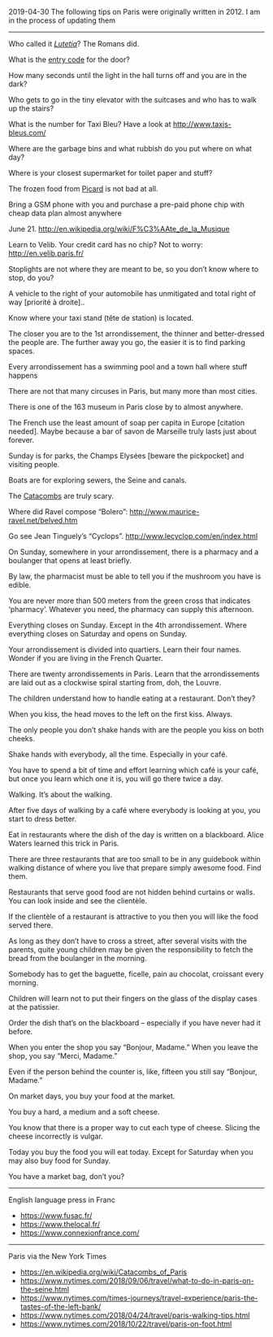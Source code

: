 
2019-04-30 The following tips on Paris were originally written in 2012. I am in the process of updating them

***

Who called it [_Lutetia_]( https://en.wikipedia.org/wiki/Lutetia )? The Romans did.

What is the [entry code]( https://www.parislogue.com/travel-tips/30-paris-tips-6/ ) for the door?

How many seconds until the light in the hall turns off and you are in the dark?

Who gets to go in the tiny elevator with the suitcases and who has to walk up the stairs?

What is the number for Taxi Bleu? Have a look at http://www.taxis-bleus.com/

Where are the garbage bins and what rubbish do you put where on what day?

Where is your closest supermarket for toilet paper and stuff?

The frozen food from [Picard]( https://en.wikipedia.org/wiki/Picard_Surgel%C3%A9s) is not bad at all.

Bring a GSM phone with you and purchase a pre-paid phone chip with cheap data plan almost anywhere

June 21. http://en.wikipedia.org/wiki/F%C3%AAte_de_la_Musique

Learn to Velib. Your credit card has no chip? Not to worry: http://en.velib.paris.fr/

Stoplights are not where they are meant to be, so you don’t know where to stop, do you?

A vehicle to the right of your automobile has unmitigated and total right of way [priorité à droite]..

Know where your taxi stand (tête de station) is located.

The closer you are to the 1st arrondissement, the thinner and better-dressed the people are. The further away you go, the easier it is to find parking spaces.

Every arrondissement has a swimming pool and a town hall where stuff happens

There are not that many circuses in Paris, but many more than most cities.

There is one of the 163 museum in Paris close by to almost anywhere.

The French use the least amount of soap per capita in Europe [citation needed]. Maybe because a bar of savon de Marseille truly lasts just about forever.

Sunday is for parks, the Champs Elysées [beware the pickpocket] and visiting people.

Boats are for exploring sewers, the Seine and canals.

The [Catacombs]( https://en.wikipedia.org/wiki/Catacombs_of_Paris ) are truly scary.

Where did Ravel compose “Bolero”: http://www.maurice-ravel.net/belved.htm

Go see Jean Tinguely’s “Cyclops”. http://www.lecyclop.com/en/index.html

On Sunday, somewhere in your arrondissement, there is a pharmacy and a boulanger that opens at least briefly.

By law, the pharmacist must be able to tell you if the mushroom you have is edible.

You are never more than 500 meters from the green cross that indicates ‘pharmacy’. Whatever you need, the pharmacy can supply this afternoon.

Everything closes on Sunday. Except in the 4th arrondissement. Where everything closes on Saturday and opens on Sunday.

Your arrondissement is divided into quartiers. Learn their four names. Wonder if you are living in the French Quarter.

There are twenty arrondissements in Paris. Learn that the arrondissements are laid out as a clockwise spiral starting from, doh, the Louvre.

The children understand how to handle eating at a restaurant. Don’t they?

When you kiss, the head moves to the left on the first kiss. Always.

The only people you don’t shake hands with are the people you kiss on both cheeks.

Shake hands with everybody, all the time. Especially in your café.

You have to spend a bit of time and effort learning which café is your café, but once you learn which one it is, you will go there twice a day.

Walking. It’s about the walking.

After five days of walking by a café where everybody is looking at you, you start to dress better.

Eat in restaurants where the dish of the day is written on a blackboard. Alice Waters learned this trick in Paris.

There are three restaurants that are too small to be in any guidebook within walking distance of where you live that prepare simply awesome food. Find them.

Restaurants that serve good food are not hidden behind curtains or walls. You can look inside and see the clientèle.

If the clientèle of a restaurant is attractive to you then you will like the food served there.

As long as they don’t have to cross a street, after several visits with the parents, quite young children may be given the responsibility to fetch the bread from the boulanger in the morning.

Somebody has to get the baguette, ficelle, pain au chocolat, croissant every morning.

Children will learn not to put their fingers on the glass of the display cases at the patissier.

Order the dish that’s on the blackboard – especially if you have never had it before.

When you enter the shop you say “Bonjour, Madame.” When you leave the shop, you say “Merci, Madame.”

Even if the person behind the counter is, like, fifteen you still say “Bonjour, Madame.”

On market days, you buy your food at the market.

You buy a hard, a medium and a soft cheese.

You know that there is a proper way to cut each type of cheese. Slicing the cheese incorrectly is vulgar.

Today you buy the food you will eat today. Except for Saturday when you may also buy food for Sunday.

You have a market bag, don’t you?


***

English language press in Franc

* https://www.fusac.fr/
* https://www.thelocal.fr/
* https://www.connexionfrance.com/

***

Paris via the New York Times

* https://en.wikipedia.org/wiki/Catacombs_of_Paris
* https://www.nytimes.com/2018/09/06/travel/what-to-do-in-paris-on-the-seine.html
* https://www.nytimes.com/times-journeys/travel-experience/paris-the-tastes-of-the-left-bank/
* https://www.nytimes.com/2018/04/24/travel/paris-walking-tips.html
* https://www.nytimes.com/2018/10/22/travel/paris-on-foot.html
